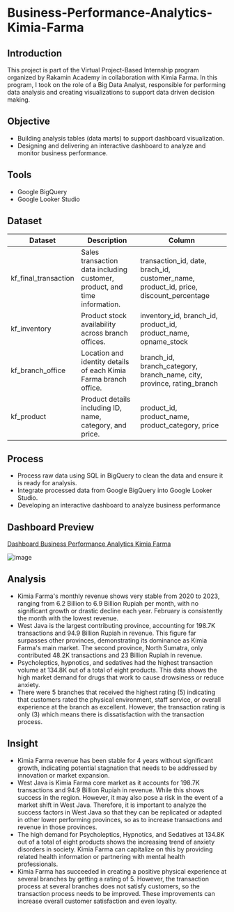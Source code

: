# Business-Performance-Analytics-Kimia-Farma

## Introduction
This project is part of the Virtual Project-Based Internship program organized by Rakamin Academy in collaboration with Kimia Farma. In this program, I took on the role of a Big Data Analyst, responsible for performing data analysis and creating visualizations to support data driven decision making.


## Objective
- Building analysis tables (data marts) to support dashboard visualization.
- Designing and delivering an interactive dashboard to analyze and monitor business performance.


## Tools
- Google BigQuery
- Google Looker Studio


## Dataset
|Dataset             |Description                                                              |Column                                                                               |
|--------------------|-------------------------------------------------------------------------|-------------------------------------------------------------------------------------|
|kf_final_transaction|Sales transaction data including customer, product, and time information.|transaction_id, date, brach_id, customer_name, product_id, price, discount_percentage|
|kf_inventory        |Product stock availability across branch offices.                        |inventory_id, branch_id, product_id, product_name, opname_stock                      |
|kf_branch_office    |Location and identity details of each Kimia Farma branch office.         |branch_id, branch_category, branch_name, city, province, rating_branch               |
|kf_product          |Product details including ID, name, category, and price.                 |product_id, product_name, product_category, price                                    |


## Process
- Process raw data using SQL in BigQuery to clean the data and ensure it is ready for analysis.
- Integrate processed data from Google BigQuery into Google Looker Studio.
- Developing an interactive dashboard to analyze business performance


## Dashboard Preview
[Dashboard Business Performance Analytics Kimia Farma](https://lookerstudio.google.com/reporting/baa60af9-be27-41bf-834c-b326d73f702b)

![image](https://github.com/user-attachments/assets/63e1fcee-2dd5-4904-b54a-75124f8c62dc)

## Analysis
- Kimia Farma's monthly revenue shows very stable from 2020 to 2023, ranging from 6.2 Billion to 6.9 Billion Rupiah per month, with no significant growth or drastic decline each year. February is consistently the month with the lowest revenue.
- West Java is the largest contributing province, accounting for 198.7K transactions and 94.9 Billion Rupiah in revenue. This figure far surpasses other provinces, demonstrating its dominance as Kimia Farma's main market. The second province, North Sumatra, only contributed 48.2K transactions and 23 Billion Rupiah in revenue.
- Psycholeptics, hypnotics, and sedatives had the highest transaction volume at 134.8K out of a total of eight products. This data shows the high market demand for drugs that work to cause drowsiness or reduce anxiety.
- There were 5 branches that received the highest rating (5) indicating that customers rated the physical environment, staff service, or overall experience at the branch as excellent. However, the transaction rating is only (3) which means there is dissatisfaction with the transaction process.

## Insight
- Kimia Farma revenue has been stable for 4 years without significant growth, indicating potential stagnation that needs to be addressed by innovation or market expansion.
- West Java is Kimia Farma core market as it accounts for 198.7K transactions and 94.9 Billion Rupiah in revenue. While this shows success in the region. However, it may also pose a risk in the event of a market shift in West Java. Therefore, it is important to analyze the success factors in West Java so that they can be replicated or adapted in other lower performing provinces, so as to increase transactions and revenue in those provinces.
- The high demand for Psycholeptics, Hypnotics, and Sedatives at 134.8K out of a total of eight products shows the increasing trend of anxiety disorders in society. Kimia Farma can capitalize on this by providing related health information or partnering with mental health professionals.
- Kimia Farma has succeeded in creating a positive physical experience at several branches by getting a rating of 5. However, the transaction process at several branches does not satisfy customers, so the transaction process needs to be improved. These improvements can increase overall customer satisfaction and even loyalty.







  
